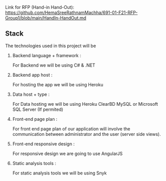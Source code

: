 Link for RFP (Hand-in Hand-Out): https://github.com/HemaSreeRathnamMachha/691-01-F21-RFP-Group1/blob/main/HandIn-HandOut.md

## Stack
The technologies used in this project will be 

1. Backend language + framework :  

    For Backend we will be using C# & .NET 

2. Backend app host : 

    For hosting the app we will be using Heroku 

3. Data host + type : 

    For Data hosting we will be using Heroku ClearBD MySQL or Microsoft SQL Server (If permited)

4. Front-end page plan : 

    For front end page plan of our application will involve the communication between administrator and the user (server side views).

5. Front-end responsive design :  

    For responsive design we are going to use AngularJS 

6. Static analysis tools : 

    For static analysis tools we will be using Snyk
